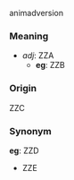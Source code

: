 animadversion
### Meaning
+ _adj_: ZZA
    + __eg__: ZZB

### Origin

ZZC

### Synonym

__eg__: ZZD

+ ZZE



